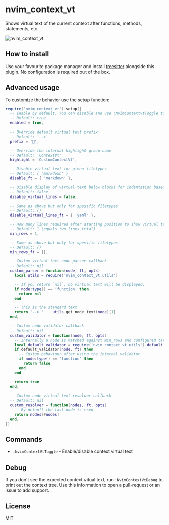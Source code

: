 # nvim_context_vt

Shows virtual text of the current context after functions, methods, statements, etc.

![nvim_context_vt](https://user-images.githubusercontent.com/866743/128077347-051430c4-2c89-4161-aa48-5a5793ec8499.gif)

## How to install

Use your favourite package manager and install [treesitter](https://github.com/nvim-treesitter/nvim-treesitter)
alongside this plugin. No configuration is required out of the box.

## Advanced usage

To customize the behavior use the setup function:

```lua
require('nvim_context_vt').setup({
  -- Enable by default. You can disable and use :NvimContextVtToggle to maually enable.
  -- Default: true
  enabled = true,

  -- Override default virtual text prefix
  -- Default: '-->'
  prefix = '',

  -- Override the internal highlight group name
  -- Default: 'ContextVt'
  highlight = 'CustomContextVt',

  -- Disable virtual text for given filetypes
  -- Default: { 'markdown' }
  disable_ft = { 'markdown' },

  -- Disable display of virtual text below blocks for indentation based languages like Python
  -- Default: false
  disable_virtual_lines = false,

  -- Same as above but only for spesific filetypes
  -- Default: {}
  disable_virtual_lines_ft = { 'yaml' },

  -- How many lines required after starting position to show virtual text
  -- Default: 1 (equals two lines total)
  min_rows = 1,

  -- Same as above but only for spesific filetypes
  -- Default: {}
  min_rows_ft = {},

  -- Custom virtual text node parser callback
  -- Default: nil
  custom_parser = function(node, ft, opts)
    local utils = require('nvim_context_vt.utils')

    -- If you return `nil`, no virtual text will be displayed.
    if node:type() == 'function' then
      return nil
    end

    -- This is the standard text
    return '--> ' .. utils.get_node_text(node)[1]
  end,

  -- Custom node validator callback
  -- Default: nil
  custom_validator = function(node, ft, opts)
    -- Internally a node is matched against min_rows and configured targets
    local default_validator = require('nvim_context_vt.utils').default_validator
    if default_validator(node, ft) then
      -- Custom behaviour after using the internal validator
      if node:type() == 'function' then
        return false
      end
    end

    return true
  end,

  -- Custom node virtual text resolver callback
  -- Default: nil
  custom_resolver = function(nodes, ft, opts)
    -- By default the last node is used
    return nodes[#nodes]
  end,
})
```

## Commands

* `:NvimContextVtToggle` - Enable/disable context virtual text

## Debug

If you don't see the expected context vitual text, run `:NvimContextVtDebug` to print out the
context tree. Use this information to open a pull-request or an issue to add support.

## License

MIT

